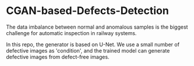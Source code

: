 # CGAN-based-Defects-Detection
The data imbalance between normal and anomalous samples is the biggest challenge for automatic inspection in railway systems.

In this repo, the generator is based on U-Net. We use a small number of defective images as 'condition', and the trained model can generate defective images from defect-free images.
